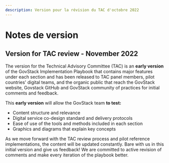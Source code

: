 ```yaml
---
description: Version pour la révision du TAC d'octobre 2022
---
```


# Notes de version

## Version for TAC review - November 2022

The version for the Technical Advisory Committee (TAC) is an **early version** of the GovStack Implementation Playbook that contains major features under each section and has been released to TAC panel members, pilot countries' digital teams, and the organic public that reach the GovStack website, Govstack GitHub and GovStack community of practices for initial comments and feedback.&#x20;

This **early version** will allow the GovStack team **to test:**&#x20;

* Content structure and relevance
* Digital service co-design standard and delivery protocols
* Ease of use of the tools and methods included in each section
* Graphics and diagrams that explain key concepts&#x20;

As we move forward with the TAC review process and pilot reference implementations, the content will be updated constantly. Bare with us in this initial version and give us feedback! We are committed to active revision of comments and make every iteration of the playbook better.&#x20;





##

